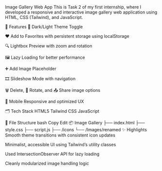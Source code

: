 Image Gallery Web App
This is Task 2 of my first internship, where I developed a responsive and interactive image gallery web application using HTML, CSS (Tailwind), and JavaScript.

🔧 Features
🔄 Dark/Light Theme Toggle

❤️ Add to Favorites with persistent storage using localStorage

🔍 Lightbox Preview with zoom and rotation

🖼️ Lazy Loading for better performance

➕ Add Image Placeholder

🎞️ Slideshow Mode with navigation

🗑️ Delete, 🔄 Rotate, and 📤 Share image options

📱 Mobile Responsive and optimized UX

🗂️ Tech Stack
HTML5
Tailwind CSS
JavaScript

📁 File Structure
bash
Copy
Edit
📦 Image Gallery
├── index.html
├── style.css
├── script.js
├── /icons
└── /Images/renamed
✨ Highlights
Smooth theme transitions with consistent icon updates

Minimalist, accessible UI using Tailwind’s utility classes

Used IntersectionObserver API for lazy loading

Cleanly modularized image handling logic

